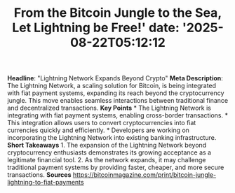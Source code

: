 ﻿---
title: "From the Bitcoin Jungle to the Sea, Let Lightning be Free!'
date: '2025-08-22T05:12:12"
category: "Markets"
summary: ""
slug: "from the bitcoin jungle to the sea let lightning be free"
source_urls:
  - "https://bitcoinmagazine.com/print/bitcoin-jungle-lightning-to-fiat-payments"
seo:
  title: "From the Bitcoin Jungle to the Sea, Let Lightning be Free! | Hash n Hedge'
  description: '"
  keywords: ["news", "markets", "brief"]
---
**Headline**: "Lightning Network Expands Beyond Crypto"  **Meta Description**: The Lightning Network, a scaling solution for Bitcoin, is being integrated with fiat payment systems, expanding its reach beyond the cryptocurrency jungle. This move enables seamless interactions between traditional finance and decentralized transactions.  **Key Points**  * The Lightning Network is integrating with fiat payment systems, enabling cross-border transactions. * This integration allows users to convert cryptocurrencies into fiat currencies quickly and efficiently. * Developers are working on incorporating the Lightning Network into existing banking infrastructure.  **Short Takeaways**  1. The expansion of the Lightning Network beyond cryptocurrency enthusiasts demonstrates its growing acceptance as a legitimate financial tool. 2. As the network expands, it may challenge traditional payment systems by providing faster, cheaper, and more secure transactions.  **Sources** https://bitcoinmagazine.com/print/bitcoin-jungle-lightning-to-fiat-payments 
